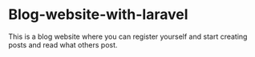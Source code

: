 # Blog-website-with-laravel
This is a blog website where you can register yourself and start creating posts and read what others post.
